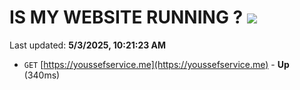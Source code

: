 # IS MY WEBSITE RUNNING ? [![](https://img.shields.io/static/v1?label=Sponsor&message=%E2%9D%A4&logo=GitHub&color=%23fe8e86)](https://github.com/sponsors/Youssef-Lehmam)

Last updated: **5/3/2025, 10:21:23 AM**

- `GET` [https://youssefservice.me](https://youssefservice.me) - **Up** (340ms)
